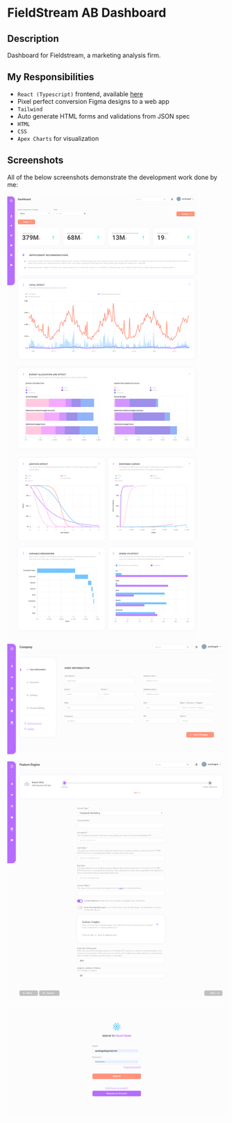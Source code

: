# FieldStream AB Dashboard

## Description

Dashboard for Fieldstream, a marketing analysis firm. 

## My Responsibilities

- `React (Typescript)` frontend, available [here](https://www.fieldstream.ai/our-platform)
- Pixel perfect conversion Figma designs to a web app
- `Tailwind`
- Auto generate HTML forms and validations from JSON spec
- `HTML`
- `CSS`
- `Apex Charts` for visualization

## Screenshots

All of the below screenshots demonstrate the development work done by me:

<img alt="Dashboard - Fieldstream" src="./screenshots/1.png">
<img alt="User Info - Fieldstream" src="./screenshots/2.png">
<img alt="Forms - Fieldstream" src="./screenshots/3.png">
<img alt="Login - Fieldstream" src="./screenshots/4.png">

